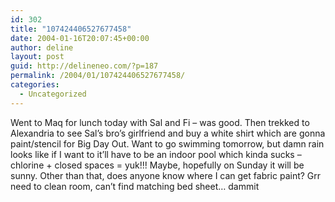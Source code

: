 ```yaml
---
id: 302
title: "107424406527677458"
date: 2004-01-16T20:07:45+00:00
author: deline
layout: post
guid: http://delineneo.com/?p=187
permalink: /2004/01/107424406527677458/
categories:
  - Uncategorized
---
```

Went to Maq for lunch today with Sal and Fi &#8211; was good. Then trekked to Alexandria to see Sal&#8217;s bro&#8217;s girlfriend and buy a white shirt which are gonna paint/stencil for Big Day Out. Want to go swimming tomorrow, but damn rain looks like if I want to it&#8217;ll have to be an indoor pool which kinda sucks &#8211; chlorine + closed spaces = yuk!!! Maybe, hopefully on Sunday it will be sunny. Other than that, does anyone know where I can get fabric paint? Grr need to clean room, can&#8217;t find matching bed sheet&#8230; dammit